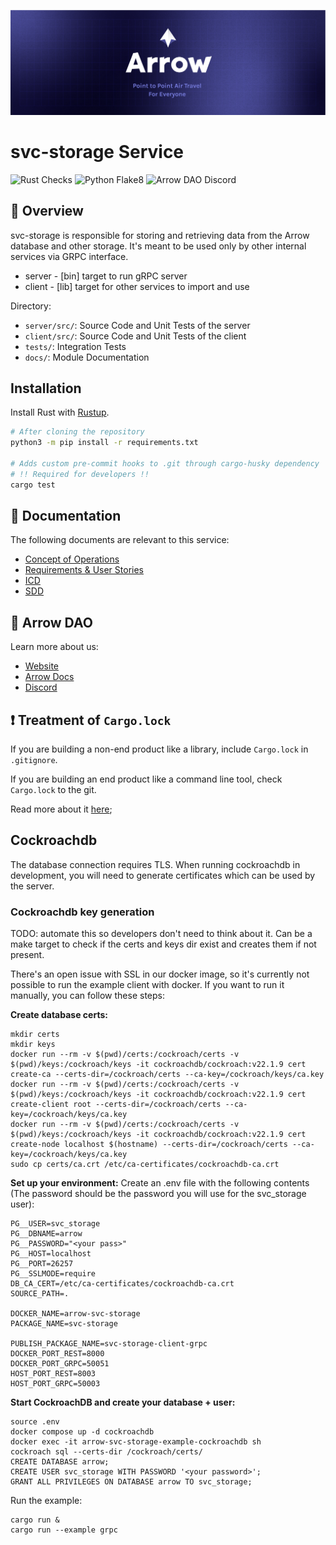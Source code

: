![Arrow Banner](https://github.com/Arrow-air/.github/raw/main/profile/assets/arrow_v2_twitter-banner_neu.png)

# svc-storage Service

![Rust
Checks](https://github.com/arrow-air/svc-storage/actions/workflows/rust_ci.yml/badge.svg?branch=main)
![Python Flake8](https://github.com/arrow-air/svc-storage/actions/workflows/python_ci.yml/badge.svg?branch=main)
![Arrow DAO
Discord](https://img.shields.io/discord/853833144037277726?style=plastic)

## :telescope: Overview
svc-storage is responsible for storing and retrieving data from the Arrow database and other storage. 
It's meant to be used only by other internal services via GRPC interface.
- server - [bin] target to run gRPC server 
- client - [lib] target for other services to import and use

Directory:
- `server/src/`: Source Code and Unit Tests of the server
- `client/src/`: Source Code and Unit Tests of the client
- `tests/`: Integration Tests
- `docs/`: Module Documentation

## Installation

Install Rust with [Rustup](https://www.rust-lang.org/tools/install).

```bash
# After cloning the repository
python3 -m pip install -r requirements.txt

# Adds custom pre-commit hooks to .git through cargo-husky dependency
# !! Required for developers !!
cargo test
```

## :scroll: Documentation
The following documents are relevant to this service:
- [Concept of Operations](./docs/conops.md)
- [Requirements & User Stories](./docs/requirements.md)
- [ICD](./docs/icd.md)
- [SDD](./docs/sdd.md)

## :busts_in_silhouette: Arrow DAO
Learn more about us:
- [Website](https://www.arrowair.com/)
- [Arrow Docs](https://www.arrowair.com/docs/intro)
- [Discord](https://discord.com/invite/arrow)

## :exclamation: Treatment of `Cargo.lock`
If you are building a non-end product like a library, include `Cargo.lock` in `.gitignore`.

If you are building an end product like a command line tool, check `Cargo.lock` to the git. 

Read more about it [here](https://doc.rust-lang.org/cargo/guide/cargo-toml-vs-cargo-lock.html);

## Cockroachdb
The database connection requires TLS. When running cockroachdb in development, you will need to generate certificates which can be used by the server.

### Cockroachdb key generation
TODO: automate this so developers don't need to think about it. Can be a make target to check if the certs and keys dir exist and creates them if not present.

There's an open issue with SSL in our docker image, so it's currently not possible to run the example client with docker. If you want to run it manually, you can follow these steps:

**Create database certs:**
```
mkdir certs
mkdir keys
docker run --rm -v $(pwd)/certs:/cockroach/certs -v $(pwd)/keys:/cockroach/keys -it cockroachdb/cockroach:v22.1.9 cert create-ca --certs-dir=/cockroach/certs --ca-key=/cockroach/keys/ca.key
docker run --rm -v $(pwd)/certs:/cockroach/certs -v $(pwd)/keys:/cockroach/keys -it cockroachdb/cockroach:v22.1.9 cert create-client root --certs-dir=/cockroach/certs --ca-key=/cockroach/keys/ca.key
docker run --rm -v $(pwd)/certs:/cockroach/certs -v $(pwd)/keys:/cockroach/keys -it cockroachdb/cockroach:v22.1.9 cert create-node localhost $(hostname) --certs-dir=/cockroach/certs --ca-key=/cockroach/keys/ca.key
sudo cp certs/ca.crt /etc/ca-certificates/cockroachdb-ca.crt
```
**Set up your environment:**
Create an .env file with the following contents (The password should be the password you will use for the svc_storage user):
```
PG__USER=svc_storage
PG__DBNAME=arrow
PG__PASSWORD="<your pass>"
PG__HOST=localhost
PG__PORT=26257
PG__SSLMODE=require
DB_CA_CERT=/etc/ca-certificates/cockroachdb-ca.crt
SOURCE_PATH=.

DOCKER_NAME=arrow-svc-storage
PACKAGE_NAME=svc-storage

PUBLISH_PACKAGE_NAME=svc-storage-client-grpc
DOCKER_PORT_REST=8000
DOCKER_PORT_GRPC=50051
HOST_PORT_REST=8003
HOST_PORT_GRPC=50003
```
**Start CockroachDB and create your database + user:**
```
source .env
docker compose up -d cockroachdb
docker exec -it arrow-svc-storage-example-cockroachdb sh
cockroach sql --certs-dir /cockroach/certs/
CREATE DATABASE arrow;
CREATE USER svc_storage WITH PASSWORD '<your password>';
GRANT ALL PRIVILEGES ON DATABASE arrow TO svc_storage;
```

Run the example:
```
cargo run &
cargo run --example grpc
```
